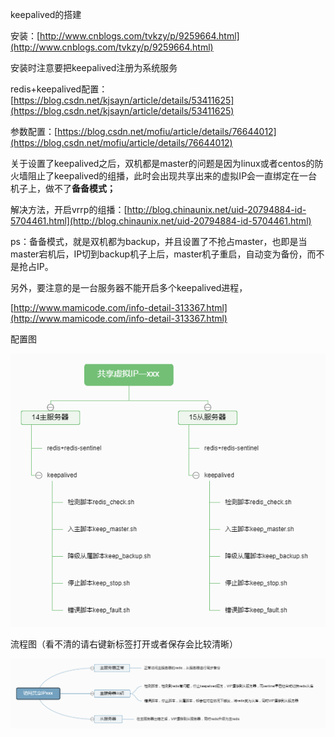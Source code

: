 keepalived的搭建

安装：[http://www.cnblogs.com/tvkzy/p/9259664.html](http://www.cnblogs.com/tvkzy/p/9259664.html)

安装时注意要把keepalived注册为系统服务

redis+keepalived配置：[https://blog.csdn.net/kjsayn/article/details/53411625](https://blog.csdn.net/kjsayn/article/details/53411625)

参数配置：[https://blog.csdn.net/mofiu/article/details/76644012](https://blog.csdn.net/mofiu/article/details/76644012)

关于设置了keepalived之后，双机都是master的问题是因为linux或者centos的防火墙阻止了keepalived的组播，此时会出现共享出来的虚拟IP会一直绑定在一台机子上，做不了**备备模式；**

解决方法，开启vrrp的组播：[http://blog.chinaunix.net/uid-20794884-id-5704461.html](http://blog.chinaunix.net/uid-20794884-id-5704461.html)

ps：备备模式，就是双机都为backup，并且设置了不抢占master，也即是当master宕机后，IP切到backup机子上后，master机子重启，自动变为备份，而不是抢占IP。

另外，要注意的是一台服务器不能开启多个keepalived进程，

[http://www.mamicode.com/info-detail-313367.html](http://www.mamicode.com/info-detail-313367.html)

配置图

![](/assets/共享虚拟IP—xxx.png)

流程图（看不清的请右键新标签打开或者保存会比较清晰）

![](/assets/流程.png)

